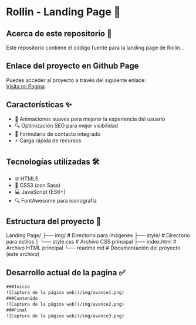 # Rollin - Landing Page 🚀

## Acerca de este repositorio 📘

Este repositorio contiene el código fuente para la landing page de Rollin...

## Enlace del proyecto en Github Page
Puedes acceder al proyecto a través del siguiente enlace:  
[Visita mi Pagina]()


## Características ✨

- 🎨 Animaciones suaves para mejorar la experiencia del usuario
- 🔍 Optimización SEO para mejor visibilidad
- 📝 Formulario de contacto integrado
- ⚡ Carga rápida de recursos

## Tecnologías utilizadas 🛠️

- 🌐 HTML5
- 🎨 CSS3 (con Sass)
- 💻 JavaScript (ES6+)
- 🔍 FontAwesome para iconografía

## Estructura del proyecto 📂

Landing Page/
├── img/ # Directorio para imágenes
├── style/ # Directorio para estilos
│ └── style.css # Archivo CSS principal
├── index.html # Archivo HTML principal
└── readme.md # Documentación del proyecto (este archivo)

## Desarrollo actual de la pagina ✅

    ###Inicio
    ![Captura de la página web](/img/avance1.png)
    ###Contenido
    ![Captura de la página web](/img/avance2.png)
    ###Final
    ![Captura de la página web](/img/avance3.png)
